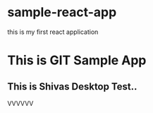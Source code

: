 # sample-react-app
this is my first react application 

# This is GIT Sample App

## This is Shivas Desktop Test..


VVVVVV
